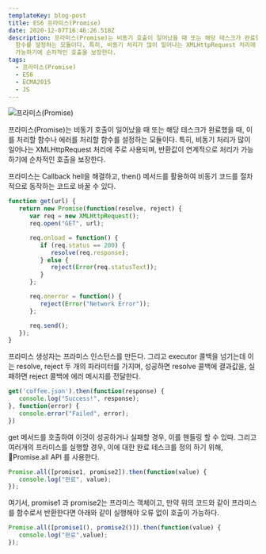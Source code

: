 ```yaml
---
templateKey: blog-post
title: ES6 프라미스(Promise)
date: 2020-12-07T16:46:26.518Z
description: 프라미스(Promise)는 비동기 호출이 일어났을 때 또는 해당 테스크가 완료했을 때, 이를 처리할 함수나 에러를 처리할
  함수를 설정하는 모듈이다. 특히, 비동기 처리가 많이 일어나는 XMLHttpRequest 처리에 주로 사용되며, 반환값이 연계적으로 처리가
  가능하기에 순차적인 호출을 보장한다.
tags:
  - 프라미스(Promise)
  - ES6
  - ECMA2015
  - JS
---
```

![프라미스(Promise)](/assets/es6.png "프라미스(Promise)")

프라미스(Promise)는 비동기 호출이 일어났을 때 또는 해당 테스크가 완료했을 때, 이를 처리할 함수나 에러를 처리할 함수를 설정하는 모듈이다. 특히, 비동기 처리가 많이 일어나는 XMLHttpRequest 처리에 주로 사용되며, 반환값이 연계적으로 처리가 가능하기에 순차적인 호출을 보장한다.

프라미스는 Callback hell을 해결하고, then() 메서드를 활용하여 비동기 코드를 절차적으로 동작하는 코드로 바꿀 수 있다.

```javascript
function get(url) {
   return new Promise(function(resolve, reject) {
      var req = new XMLHttpRequest();
      req.open("GET", url);

      req.onload = function() {
         if (req.status == 200) {
            resolve(req.response);
         } else {
            reject(Error(req.statusText));
         }
      };

      req.onerror = function() {
         reject(Error("Network Error"));
      };

      req.send();
   });
}
```

프라미스 생성자는 프라미스 인스턴스를 만든다. 그리고 executor 콜백을 넘기는데 이는 resolve, reject 두 개의 파라미터를 가지며, 성공하면 resolve 콜백에 결과값을, 실패하면 reject 콜백에 에러 메시지를 전달한다.

```javascript
get('coffee.json').then(function(response) {
   console.log("Success!", response);
}, function(error) {
   console.error("Failed", error);
})
```

get 메서드를 호출하여 이것이 성공하거나 실패할 경우, 이를 핸들링 할 수 있따. 그리고 여러개의 프라미스를 실행할 경우, 이에 대한 완료 테스크를 정의 하기 위해, Promise.all API 를 사용한다.

```javascript
Promise.all([promise1, promise2]).then(function(value) {
   console.log("완료", value);
});
```

여기서, promise1 과 promise2는 프라미스 객체이고, 만약 위의 코드와 같이 프라미스를 함수로서 반환한다면 아래와 같이 실행해야 오류 없이 호출이 가능하다.

```javascript
Promise.all([promise1(), promise2()]).then(function(value) {
   console.log("완료",value);
});
```
